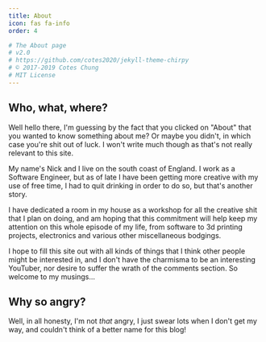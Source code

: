 ```yaml
---
title: About
icon: fas fa-info
order: 4

# The About page
# v2.0
# https://github.com/cotes2020/jekyll-theme-chirpy
# © 2017-2019 Cotes Chung
# MIT License
---
```


## Who, what, where?

Well hello there, I'm guessing by the fact that you clicked on "About" that you wanted to know something about me? Or maybe you didn't, in which case you're shit out of luck. I won't write much though as that's not really relevant to this site.

My name's Nick and I live on the south coast of England. I work as a Software Engineer, but as of late I have been getting more creative with my use of free time, I had to quit drinking in order to do so, but that's another story.

I have dedicated a room in my house as a workshop for all the creative shit that I plan on doing, and am hoping that this commitment will help keep my attention on this whole episode of my life, from software to 3d printing projects, electronics and various other miscellaneous bodgings.

I hope to fill this site out with all kinds of things that I think other people might be interested in, and I don't have the charmisma to be an interesting YouTuber, nor desire to suffer the wrath of the comments section. So welcome to my musings...

## Why so angry?

Well, in all honesty, I'm not *that* angry, I just swear lots when I don't get my way, and couldn't think of a better name for this blog!
